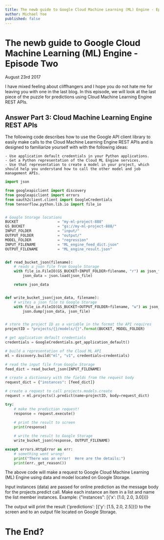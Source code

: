 ```yaml
---
title: The newb guide to Google Cloud Machine Learning (ML) Engine - Episode Two
author: Michael Yee
published: false
---
```


# The newb guide to Google Cloud Machine Learning (ML) Engine - Episode Two

August 23rd 2017

I have mixed feeling about cliffhangers and I hope you do not hate me for leaving you with one in the last blog.  In this episode, we will look at the last piece of the puzzle for predictions using Cloud Machine Learning Engine REST APIs.

## Answer Part 3:  Cloud Machine Learning Engine REST APIs

The following code describes how to use the Google API client library to easily make calls to the Cloud Machine Learning Engine REST APIs and is designed to familiarize yourself with with the following ideas:

    - Use application default credentials in your Python applications.
    - Get a Python representation of the Cloud ML Engine services.
    - Use that representation to create a model in your project, which should help you understand how to call the other model and job management APIs.

```python
import json

from googleapiclient import discovery
from googleapiclient import errors
from oauth2client.client import GoogleCredentials
from tensorflow.python.lib.io import file_io


# Google Storage locations
BUCKET                  = "my-ml-project-888"
GS_BUCKET               = "gs://my-ml-project-888/"
INPUT_FOLDER            = "input/"
OUTPUT_FOLDER           = "output/"
MODEL_FOLDER            = "regression"
INPUT_FILENAME          = "ML_engine_feed_dict.json"
OUTPUT_FILENAME         = "ML_engine_result.json"


def read_bucket_json(filename):
    # reads a json file from Google Storage
    with file_io.FileIO(GS_BUCKET+INPUT_FOLDER+filename, "r") as json_file:
        json_data = json.load(json_file)

    return json_data


def write_bucket_json(json_data, filename):
    # writes a json file to Google Storage
    with file_io.FileIO(GS_BUCKET+OUTPUT_FOLDER+filename, "w") as json_file:
        json.dump(json_data, json_file)


# store the project ID as a variable in the format the API requires
projectID = "projects/{}/models/{}".format(BUCKET, MODEL_FOLDER)

# get application default credentials
credentials = GoogleCredentials.get_application_default()

# build a representation of the Cloud ML API
ml = discovery.build("ml", "v1", credentials=credentials)

# read the input file from Google Storage
feed_dict = read_bucket_json(INPUT_FILENAME)

# create a dictionary with the fields from the request body
request_dict = {"instances": [feed_dict]}

# create a request to call projects.models.create
request = ml.projects().predict(name=projectID, body=request_dict)

try:
    # make the prediction request!
    response = request.execute()
    
    # print the result to screen
    print(response)

    # write the result to Google Storage
    write_bucket_json(response, OUTPUT_FILENAME)

except errors.HttpError as err:
    # something went wrong!
    print("There was an error!  Here are the details:")
    print(err._get_reason())

```

The above code will make a request to Google Cloud Machine Learning (ML) Engine using data and model located on Google Storage.  

Input instances (data) are passed for online prediction as the message body for the projects.predict call. Make each instance an item in a list and name the list member instances.  Example: {"instances": [{'x': [1.0, 2.0, 3.0]}]}

The output will print the result {'predictions': [{'y': [1.5, 2.0, 2.5]}]} to the screen and to an output file located on Google Storage.  

# The End?